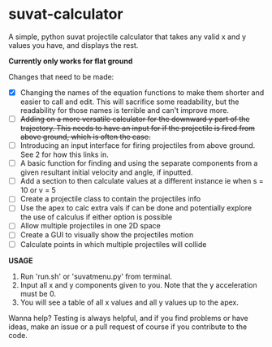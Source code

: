 # suvat-calculator
A simple, python suvat projectile calculator that takes any valid x and y values you have, and displays the rest.

**Currently only works for flat ground**

Changes that need to be made:

- [x] Changing the names of the equation functions to make them shorter and easier to call and edit. This will sacrifice some readability, but the readability for those names is terrible and can't improve more.
- [ ] ~~Adding on a more versatile calculator for the downward y part of the trajectory. This needs to have an input for if the projectile is fired from above ground, which is often the case.~~
- [ ] Introducing an input interface for firing projectiles from above ground. See 2 for how this links in.
- [ ] A basic function for finding and using the separate components from a given resultant initial velocity and angle, if inputted.
- [ ] Add a section to then calculate values at a different instance ie when s = 10 or v = 5
- [ ] Create a projectile class to contain the projectiles info
- [ ] Use the apex to calc extra vals if can be done and potentially explore the use of calculus if either option is possible
- [ ] Allow multiple projectiles in one 2D space
- [ ] Create a GUI to visually show the projectiles motion
- [ ] Calculate points in which multiple projectiles will collide

**USAGE** 

1. Run 'run.sh' or 'suvatmenu.py' from terminal.
2. Input all x and y components given to you. Note that the y acceleration must be 0.
3. You will see a table of all x values and all y values up to the apex.

Wanna help? Testing is always helpful, and if you find problems or have ideas, make an issue or a pull request of course if you contribute to the code.
